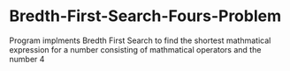 # Bredth-First-Search-Fours-Problem

Program implments Bredth First Search to find the shortest mathmatical expression for a number consisting of mathmatical operators and the number 4
